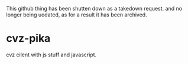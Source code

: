 This github thing has been shutten down as a takedown request. and no longer being uodated, as for a result it has been archived.
# cvz-pika
cvz cilent with js stuff and javascript.
